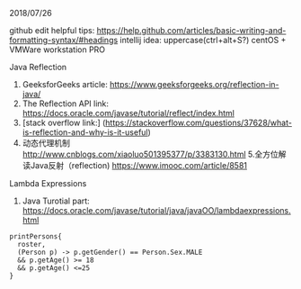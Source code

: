 2018/07/26

github edit helpful tips: https://help.github.com/articles/basic-writing-and-formatting-syntax/#headings
intellij idea: uppercase(ctrl+alt+S?)
centOS + VMWare workstation PRO


Java Reflection
  1. GeeksforGeeks article: https://www.geeksforgeeks.org/reflection-in-java/
  2. The Reflection API link: https://docs.oracle.com/javase/tutorial/reflect/index.html
  3. [stack overflow link:] (https://stackoverflow.com/questions/37628/what-is-reflection-and-why-is-it-useful)
  4. 动态代理机制 http://www.cnblogs.com/xiaoluo501395377/p/3383130.html
  5.全方位解读Java反射（reflection) https://www.imooc.com/article/8581

Lambda Expressions
  1. Java Turotial part: https://docs.oracle.com/javase/tutorial/java/javaOO/lambdaexpressions.html
  
  ```
  printPersons{
    roster,
    (Person p) -> p.getGender() == Person.Sex.MALE
    && p.getAge() >= 18
    && p.getAge() <=25
  }
  ```
  
  
